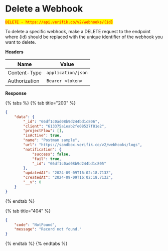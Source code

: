 # Delete a Webhook

<mark style="color:red;">`DELETE - https://api.verifik.co/v2/webhooks/{id}`</mark>

To delete a specific webhook, make a DELETE request to the endpoint where {id} should be replaced with the unique identifier of the webhook you want to delete.

**Headers**

| Name          | Value              |
| ------------- | ------------------ |
| Content-Type  | `application/json` |
| Authorization | `Bearer <token>`   |

**Response**

{% tabs %}
{% tab title="200" %}

```json
{
    "data": {
        "_id": "66df1c0ad08b9d244bd1c806",
        "client": "613375a1eab2fe08527f81e2",
        "projectFlow": [],
        "isActive": true,
        "name": "Postman sample",
        "url": "https://sandbox.verifik.co/v2/webhooks/logs",
        "notification": {
            "success": false,
            "fail": true,
            "_id": "66df1c0ad08b9d244bd1c805"
        },
        "updatedAt": "2024-09-09T16:02:18.713Z",
        "createdAt": "2024-09-09T16:02:18.713Z",
        "__v": 0
    }
}
```

{% endtab %}

{% tab title="404" %}

```json
{
    "code": "NotFound",
    "message": "Record not found."
}
```

{% endtab %}
{% endtabs %}
